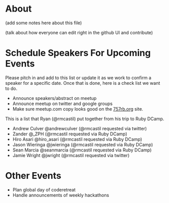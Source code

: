
# About

(add some notes here about this file)

(talk about how everyone can edit right in the github UI and contribute)


# Schedule Speakers For Upcoming Events

Please pitch in and add to this list or update it as we work to confirm a speaker for a specific date. Once that is done, here is a check list we want to do.

* Announce speakers/abstract on meetup
* Announce meetup on twitter and google groups
* Make sure meetup.com copy looks good on the [757rb.org](http://757rb.org/) site.

This is a list that Ryan (@rmcastil) put together from his trip to Ruby DCamp.

* Andrew Culver @andrewculver (@rmcastil requested via twitter)
* Zander @_ZPH (@rmcastil requested via Ruby DCamp)
* Hiro Asari @hiro_asari (@rmcastil requested via Ruby DCamp)
* Jason Wieringa @jwieringa (@rmcastil requested via Ruby DCamp)
* Sean Marcia @seanmarcia (@rmcastil requested via Ruby DCamp)
* Jamie Wright @jwright (@rmcastil requested via twitter)



# Other Events

* Plan global day of coderetreat
* Handle announcements of weekly hackathons

